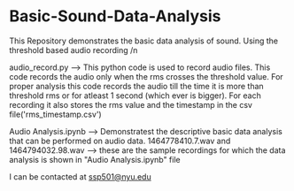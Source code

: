 # Basic-Sound-Data-Analysis
This Repository demonstrates the basic data analysis of sound. Using the threshold based audio recording /n

audio_record.py --> This python code is used to record audio files. This code records the audio only when the rms crosses the threshold value. For proper analysis this code records the audio till the time it is more than threshold rms or for atleast 1 second (which ever is bigger). For each recording it also stores the rms value and the timestamp in the csv file('rms_timestamp.csv')

Audio Analysis.ipynb --> Demonstratest the descriptive basic data analysis that can be performed on audio data.
1464778410.7.wav and 1464794032.98.wav --> these are the sample recordings for which the data analysis is shown in "Audio Analysis.ipynb" file

I can be contacted at ssp501@nyu.edu
